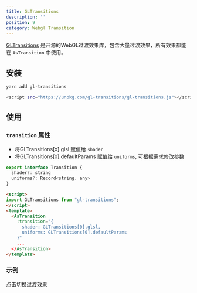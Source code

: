 ```yaml
---
title: GLTransitions
description: ''
position: 9
category: Webgl Transition
---
```


[GLTransitions](https://gl-transitions.com/) 是开源的WebGL过渡效果库，包含大量过渡效果，所有效果都能在 `AsTransition` 中使用。

## 安装

<code-group>
  <code-block label="node" active>

  ```bash
  yarn add gl-transitions
  ```

  </code-block>
  <code-block label="html">

  ```bash
  <script src="https://unpkg.com/gl-transitions/gl-transitions.js"></script>
  ```

  </code-block>
  
</code-group>

## 使用
### `transition` 属性
- 将GLTransitions[x].glsl 赋值给 `shader`
- 将GLTransitions[x].defaultParams 赋值给 `uniforms`, 可根据需求修改参数

```js
export interface Transition {
  shader?: string
  uniforms?: Record<string, any>
}
```
```html
<script>
import GLTransitions from "gl-transitions";
</script>
<template>
  <AsTransition
    :transition="{
      shader: GLTransitions[0].glsl,
      uniforms: GLTransitions[0].defaultParams
    }"
    ...
  </AsTransition>
</template>
```
### 示例
点击切换过渡效果

<code-sandbox :src="'https://codesandbox.io/embed/image-group-transition-b81gdl?fontsize=14&hidenavigation=1&theme=dark'"></code-sandbox>

